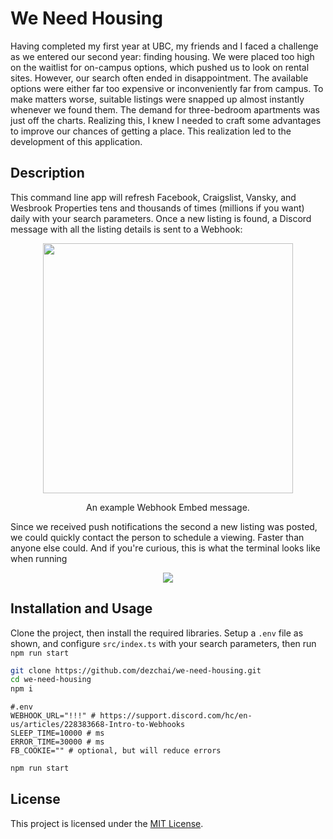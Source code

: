 ﻿# We Need Housing
Having completed my first year at UBC, my friends and I faced a challenge as we entered our second year: finding housing. We were placed too high on the waitlist for on-campus options, which pushed us to look on rental sites. However, our search often ended in disappointment. The available options were either far too expensive or inconveniently far from campus. To make matters worse, suitable listings were snapped up almost instantly whenever we found them. The demand for three-bedroom apartments was just off the charts. Realizing this, I knew I needed to craft some advantages to improve our chances of getting a place. This realization led to the development of this application.
## Description
This command line app will refresh Facebook, Craigslist, Vansky, and Wesbrook Properties tens and thousands of times (millions if you want) daily with your search parameters. Once a new listing is found, a Discord message with all the listing details is sent to a Webhook:
<p align="center" >
  <img width="400" src="https://cdn.discordapp.com/attachments/1062207578161021040/1155646629160947712/image.png" />
</p>
<p align="center" >
An example Webhook Embed message.
</p>
Since we received push notifications the second a new listing was posted, we could quickly contact the person to schedule a viewing. Faster than anyone else could. And if you're curious, this is what the terminal looks like when running
<p align="center">
  <img src="https://cdn.discordapp.com/attachments/827619107359817728/1155657451664851005/2023-09-24_15_53_27-Window.png"/>
</p>

## Installation and Usage
Clone the project, then install the required libraries. Setup a `.env` file as shown, and configure `src/index.ts` with your search parameters, then run `npm run start`
```bash
git clone https://github.com/dezchai/we-need-housing.git
cd we-need-housing
npm i
```
```
#.env
WEBHOOK_URL="!!!" # https://support.discord.com/hc/en-us/articles/228383668-Intro-to-Webhooks
SLEEP_TIME=10000 # ms
ERROR_TIME=30000 # ms
FB_COOKIE="" # optional, but will reduce errors
```
```bash
npm run start
```

## License
This project is licensed under the [MIT License](https://choosealicense.com/licenses/mit/).
